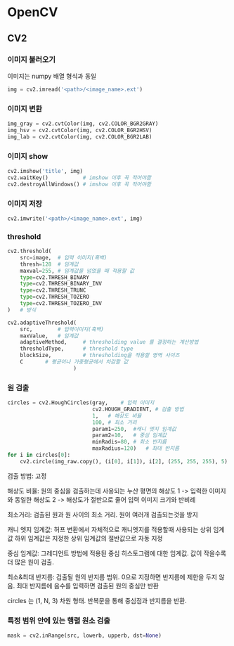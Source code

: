 # OpenCV

## CV2

### 이미지 불러오기

이미지는 numpy 배열 형식과 동일

```python
img = cv2.imread('<path>/<image_name>.ext')
```

### 이미지 변환

```python
img_gray = cv2.cvtColor(img, cv2.COLOR_BGR2GRAY)
img_hsv = cv2.cvtColor(img, cv2.COLOR_BGR2HSV)
img_lab = cv2.cvtColor(img, cv2.COLOR_BGR2LAB)
```

### 이미지 show

```python
cv2.imshow('title', img)
cv2.waitKey()			# imshow 이후 꼭 적어야함
cv2.destroyAllWindows()	# imshow 이후 꼭 적어야함
```

### 이미지 저장

```python
cv2.imwrite('<path>/<image_name>.ext', img)
```

### threshold

```python
cv2.threshold(
    src=image,	# 입력 이미지(흑백)
    thresh=128	# 임계값
    maxval=255,	# 임계값을 넘었을 때 적용할 값
    type=cv2.THRESH_BINARY
    type=cv2.THRESH_BINARY_INV
    type=cv2.THRESH_TRUNC
    type=cv2.THRESH_TOZERO
    type=cv2.THRESH_TOZERO_INV
)	# 방식
```

```python
cv2.adaptiveThreshold(
    src,		# 입력이미지(흑백)
    maxValue,	# 임계값
    adaptiveMethod,		# thresholding value 를 결정하는 계산방법
    thresholdType,		# threshold type
    blockSize,			# thresholding을 적용할 영역 사이즈
    C		# 평균이나 가중평균에서 차감할 값
                     )
```

### 원 검출

```python
circles = cv2.HoughCircles(gray, 	# 입력 이미지
                           cv2.HOUGH_GRADIENT, # 검출 방법
                           1, 	# 해상도 비율
                           100,	# 최소 거리
                           param1=250,	#캐니 엣지 임계값
                           param2=10,	# 중심 임계값
                           minRadis=80,	# 최소 반지름
                           maxRadius=120)	# 최대 반지름
for i in circles[0]:
    cv2.circle(img_raw.copy(), (i[0], i[1]), i[2], (255, 255, 255), 5)
```

검출 방법: 고정

해상도 비율: 원의 중심을 검출하는데 사용되는 누산 평면의 해상도
1 -> 입력한 이미지와 동일한 해상도
2 -> 해상도가 절반으로 줄어 입력 이미지 크기와 반비례

최소거리: 검출된 원과 원 사이의 최소 거리. 원이 여러개 검출되는것을 방지

캐니 엣지 임계값: 허프 변환에서 자체적으로 캐니엣지를 적용할때 사용되는 상위 임계값
하위 임계값은 지정한 상위 임계값의 절반값으로 자동 지정

중심 임계값: 그레디언트 방법에 적용된 중심 히스토그램에 대한 임계값. 값이 작을수록 더 많은 원이 검출.

최소&최대 반지름: 검출될 원의 반지름 범위. 0으로 지정하면 반지름에 제한을 두지 않음.
최대 반지름에 음수를 입력하면 검출된 원의 중심만 반환

circles 는 (1, N, 3) 차원 형태. 반복문을 통해 중심점과 반지름을 반환.

### 특정 범위 안에 있는 행렬 원소 검출

```python
mask = cv2.inRange(src, lowerb, upperb, dst=None)
```

